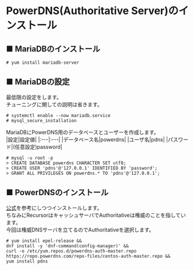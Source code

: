 # PowerDNS(Authoritative Server)のインストール
## ■ MariaDBのインストール
```
# yum install mariadb-server
```
## ■ MariaDBの設定
最低限の設定をします。  
チューニングに関しての説明は省きます。
```
# systemctl enable --now mariadb.service
# mysql_secure_installation
```
MariaDBにPowerDNS用のデータベースとユーザーを作成します。  
|設定|設定値|
|:---|:---|
|データベース名|powerdns|
|ユーザ名|pdns|
|パスワード|(任意設定)password|

```
# mysql -u root -p
> CREATE DATABASE powerdns CHARACTER SET utf8;
> CREATE USER 'pdns'@'127.0.0.1' IDENTIFIED BY 'password';
> GRANT ALL PRIVILEGES ON powerdns.* TO 'pdns'@'127.0.0.1';
```
## ■ PowerDNSのインストール
[公式](https://repo.powerdns.com/)を参考にしつつインストールします。  
ちなみにRecursorはキャッシュサーバでAuthoritativeは権威のことを指しています。  
今回は権威DNSサーバを立てるのでAuthoritativeを選択します。
```
# yum install epel-release &&
dnf install -y 'dnf-command(config-manager)' &&
curl -o /etc/yum.repos.d/powerdns-auth-master.repo https://repo.powerdns.com/repo-files/centos-auth-master.repo &&
yum install pdns
```

